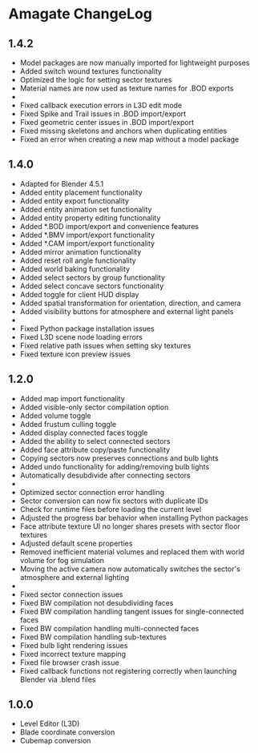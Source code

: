 # Amagate ChangeLog

## 1.4.2

- Model packages are now manually imported for lightweight purposes
- Added switch wound textures functionality
- Optimized the logic for setting sector textures
- Material names are now used as texture names for .BOD exports
-
- Fixed callback execution errors in L3D edit mode
- Fixed Spike and Trail issues in .BOD import/export
- Fixed geometric center issues in .BOD import/export
- Fixed missing skeletons and anchors when duplicating entities
- Fixed an error when creating a new map without a model package

## 1.4.0

- Adapted for Blender 4.5.1
- Added entity placement functionality
- Added entity export functionality
- Added entity animation set functionality
- Added entity property editing functionality
- Added \*.BOD import/export and convenience features
- Added \*.BMV import/export functionality
- Added \*.CAM import/export functionality
- Added mirror animation functionality
- Added reset roll angle functionality
- Added world baking functionality
- Added select sectors by group functionality
- Added select concave sectors functionality
- Added toggle for client HUD display
- Added spatial transformation for orientation, direction, and camera
- Added visibility buttons for atmosphere and external light panels
-
- Fixed Python package installation issues
- Fixed L3D scene node loading errors
- Fixed relative path issues when setting sky textures
- Fixed texture icon preview issues

## 1.2.0

- Added map import functionality
- Added visible-only sector compilation option
- Added volume toggle
- Added frustum culling toggle
- Added display connected faces toggle
- Added the ability to select connected sectors
- Added face attribute copy/paste functionality
- Copying sectors now preserves connections and bulb lights
- Added undo functionality for adding/removing bulb lights
- Automatically desubdivide after connecting sectors
-
- Optimized sector connection error handling
- Sector conversion can now fix sectors with duplicate IDs
- Check for runtime files before loading the current level
- Adjusted the progress bar behavior when installing Python packages
- Face attribute texture UI no longer shares presets with sector floor textures
- Adjusted default scene properties
- Removed inefficient material volumes and replaced them with world volume for fog simulation
- Moving the active camera now automatically switches the sector's atmosphere and external lighting
-
- Fixed sector connection issues
- Fixed BW compilation not desubdividing faces
- Fixed BW compilation handling tangent issues for single-connected faces
- Fixed BW compilation handling multi-connected faces
- Fixed BW compilation handling sub-textures
- Fixed bulb light rendering issues
- Fixed incorrect texture mapping
- Fixed file browser crash issue
- Fixed callback functions not registering correctly when launching Blender via .blend files

## 1.0.0

- Level Editor (L3D)
- Blade coordinate conversion
- Cubemap conversion
